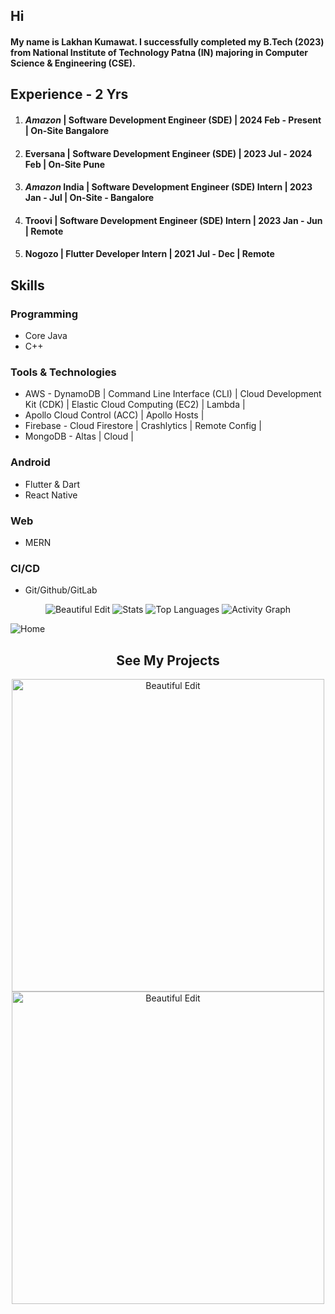 ## Hi
#### My name is Lakhan Kumawat. I successfully completed my B.Tech (2023) from National Institute of Technology Patna (IN) majoring in Computer Science & Engineering (CSE).
## Experience - 2 Yrs
1. #### *Amazon* | Software Development Engineer (SDE) | 2024 Feb - Present | On-Site Bangalore
2. #### Eversana | Software Development Engineer (SDE) | 2023 Jul - 2024 Feb | On-Site Pune
3. #### *Amazon* India | Software Development Engineer (SDE) Intern | 2023 Jan - Jul | On-Site - Bangalore
2. #### Troovi | Software Development Engineer (SDE) Intern | 2023 Jan - Jun | Remote 
1. #### Nogozo | Flutter Developer Intern | 2021 Jul - Dec | Remote 

## Skills 
### Programming
- Core Java
- C++
### Tools & Technologies 
- AWS - DynamoDB | Command Line Interface (CLI) | Cloud Development Kit (CDK) | Elastic Cloud Computing (EC2) | Lambda | 
- Apollo Cloud Control (ACC) | Apollo Hosts |
- Firebase - Cloud Firestore | Crashlytics | Remote Config |
- MongoDB - Altas | Cloud |
### Android 
- Flutter & Dart
- React Native
### Web
- MERN
### CI/CD
- Git/Github/GitLab

<!-- ![Home](https://user-images.githubusercontent.com/55774240/149648014-726df805-442f-407e-ad9f-6a9641645efd.png)
![Rectangle 23(1)](https://user-images.githubusercontent.com/55774240/149648028-e2074fef-391f-43b5-8f16-41ed236d8d3b.png) -->

<div align="center">
    <img src="https://github-readme-streak-stats.herokuapp.com/?user=Lakhankumawat&theme=black-ice&hide_border=true&stroke=0000&background=060A0CD0" alt="Beautiful Edit"/>
   <img alt="Stats" src="https://github-readme-stats.vercel.app/api?username=Lakhankumawat&show_icons=true&count_private=true&theme=react&hide_border=true&bg_color=0D1117" />
  <img alt="Top Languages" src="https://github-readme-stats.vercel.app/api/top-langs/?username=Lakhankumawat&langs_count=8&count_private=true&layout=compact&theme=react&hide_border=true&bg_color=0D1117" />
  <img alt="Activity Graph" src="https://activity-graph.herokuapp.com/graph?username=Lakhankumawat&bg_color=0D1117&color=5BCDEC&line=5BCDEC&point=FFFFFF&hide_border=true" />
</div>

![Home](https://user-images.githubusercontent.com/55774240/150272142-731547c5-0c33-4b64-8349-312b9e9092b6.jpg)


<div align="center">
  <h2>See My Projects</h2>
    <a href="https://github.com/Lakhankumawat/smart-home-app">
    <img height="500" src="https://user-images.githubusercontent.com/55774240/157668305-c340d80e-9290-436f-865e-b08d600057b6.png" alt="Beautiful Edit"/>
    <img height="500" src="https://user-images.githubusercontent.com/55774240/157668738-cce7464a-ebb0-479c-a685-9fef4d1c884e.png" alt="Beautiful Edit"/>
    </a>

</div>


<!-- <img align="right" src="https://github.com/Lakhankumawat/LakhanKumawat/blob/master/Assets/Edit%231.svg" alt="Beautiful Edit"/> -->

<!-- <h1 align="center"><img src="https://github.com/LakhanKumawat/LakhanKumawat/blob/master/Assets/Hi.gif" width="30px" alt="hi">   𝐇𝐞𝐥𝐥𝐨, <𝚌𝚘𝚍𝚎𝚛𝚜/> ! <img src="https://github.com/LakhanKumawat/LakhanKumawat/blob/master/Assets/Earth.gif" width="24px"> 
<br>
<h1 align="center">I'm Lakhan <img src="https://github.com/LakhanKumawat/LakhanKumawat/blob/master/Assets/Developer.gif" width="80px">
</h1>

<p align="center">
  <em>
    This is Lakhan Kumawat, a 3rd year undergraduate pursuing B.Tech (CSE) from <a href="http://www.nitp.ac.in/php/home.php"> <b>National Institute of Technology</b>, Patna</a>. <br>
    An aspiring <b> Android Developer  </b> <img src="https://media.giphy.com/media/7TcdtHOCxo3meUvPgj/giphy.gif" width="30px">   and a <b>Web Dev, </b>&nbsp;<img src="https://media.giphy.com/media/9S3FMee8gGGRBhZsA7/giphy.gif" width="36px">&nbsp <br><b>still a learner</b>
    with the idea of <b>implementing</b> my work and growing into an <b>open source contributor </b> <img src="https://github.com/LakhanKumawat/LakhanKumawat/blob/master/Assets/Rocket.gif" width="18px">and a
    <b>student</b> <img src="https://github.com/LakhanKumawat/LakhanKumawat/blob/master/Assets/Medal.gif" width="20px">&nbsp.
  </em>
</p>

<img align="right" width=300px alt="Github Cat" src="https://media.giphy.com/media/fvx95jkua5th3YeThr/giphy.gif" />

> <img src="https://media.giphy.com/media/ObNTw8Uzwy6KQ/giphy.gif" width="30px">&nbsp;**_Talking about Personal Stuffs:_**

- <img src="https://github.com/LakhanKumawat/LakhanKumawat/blob/master/Assets/wave.gif" width="30px">&nbsp;Currently learning **_AI_** 😉
- <img src="https://github.com/LakhanKumawat/LakhanKumawat/blob/master/Assets/gandalf_parrot.gif" width="30px">&nbsp; Working on **_Competitive Programming skills..._**
- <img src="https://github.com/LakhanKumawat/LakhanKumawat/blob/master/Assets/headbang.gif" width="30px">&nbsp;Looking forward to work on <img alt="Python3" width="22px" src="https://cdn.jsdelivr.net/npm/simple-icons@v3/icons/python.svg" /> projects &nbsp;!
- <img src="https://media.giphy.com/media/mG7xN3NU7WeUUGiKjM/giphy.gif" width="30px">&nbsp; Collaborating in various projects as an Open - Source Contributor <img alt="GIF" src="https://github.com/LakhanKumawat/LakhanKumawat/blob/master/Assets/powerup.gif" width="20vw" /> ...
- <img src="https://github.com/LakhanKumawat/LakhanKumawat/blob/master/Assets/happy.gif" width="30px">&nbsp; Desire to develop new possibilities in the field of **_Data Structures_** and **_Algorithms_** 👨‍💻
- <img src="https://github.com/LakhanKumawat/LakhanKumawat/blob/master/Assets/hmm.gif" width="30px">&nbsp;Ask me about anything, I am happy to help, only if the ball is in my court⚡️
- <img src="https://media.giphy.com/media/1Bek3O06EXr6YaBcLy/giphy.gif" width="30px">&nbsp;Fun-Fact: Love **_Playing online multiplayer games_** & wish to become a **good**  _Person in Life_ ...🌐

<br><br>

<hr>

<h2 align="center">
My Tech Stacks: 🛠 
<br><br> </h2> 

<img align="right" src="https://github.com/Lakhankumawat/LakhanKumawat/blob/master/Assets/Edit%231.svg" alt="Beautiful Edit"/>




 <hr>

<p align="center"><details>
<summary><img src="https://media.giphy.com/media/VgCDAzcKvsR6OM0uWg/giphy.gif" width="30px" alt="GitHub-Status"/>&nbsp;<i><b>GitHub Stats... </b></i>📈</summary><br><br>
<img src="https://github-readme-stats.vercel.app/api?username=LakhanKumawat&count_private=true&show_icons=true&theme=radical" alt="GitHub Status"/>
<img src = "https://github-readme-stats.vercel.app/api/top-langs/?username=LakhanKumawat&show_icons=true&layout=compact&theme=radical" alt="Most Used Languages"></details>
</p> 
<!--
<hr>
<details align="center">

<br />
<br />
</details>

<img  src="https://github.com/LakhanKumawat/LakhanKumawat/blob/master/Assets/Mario_Gameplay.gif" alt="Mario Game" width="980">
-->

 

<!-- <br>
<br>

<br> -->




<!--
 # Got Something to Tell Me? 
<h4 align="center">  I’m easily a click away on WhatsApp. But lemme pretend like I’m busy and give you my social media handles. Here! </h4>

<a href="https://twitter.com/KNKUMWT1"><img align="left" alt="Lakhan Kumawat | Twitter" width="30px" src="https://cdn.jsdelivr.net/npm/simple-icons@v3/icons/twitter.svg" /></a>
[<img align="left" alt="Lakhan| Instagram" height="30px" src="https://img.icons8.com/stickers/100/000000/instagram-new--v2.png" />](https://www.instagram.com/_.lakhan.__/)
[<img align="left" alt="Lakhan's Telegram" width="30px" src="https://cdn.jsdelivr.net/npm/simple-icons@v3/icons/telegram.svg" />](https://www.instagram.com/_.lakhan.__/)
[<img align="left" alt="Lakhan's PluralSight" width="30px" src="https://icon2.cleanpng.com/20190423/sqz/kisspng-pluralsight-learning-information-technology-manage-5cbf425486f1b0.6144049315560382285527.jpg"/>](https://app.pluralsight.com/profile/lakhan-kumawat-67)
[<img align="left" width="35px" alt="Lakhan's Stacks" src="https://img.icons8.com/color/48/000000/stackoverflow.png"/>](https://stackoverflow.com/users/14475582/lakhan-kumawat)

<img align="right" src="http://estruyf-github.azurewebsites.net/api/VisitorHit?user=LakhanKumawat&repo=LakhanKumawat&countColorcountColor&countColor=%237B1E7B"/>
<br>
<br>

## 📕 My Blog Post!<br>

### ➡️ [Game Dev : Using Unity 2D](https://deploy-preview-47--learnturtle.netlify.app/articles/game/game-dev-with-unity/)

## 🎮Play My Game !
### ➡️ [Neon Knight :Tower Rush](https://play.google.com/store/apps/details?id=com.EasterEggs.NeonKnightTowerRush&hl=en)
---
<br>
<a href="https://www.buymeacoffee.com/LakhanKumawat"><img align="right" src="https://www.buymeacoffee.com/assets/img/guidelines/download-assets-sm-1.svg" height="41" alt="Buycoffee"/></a> -->

